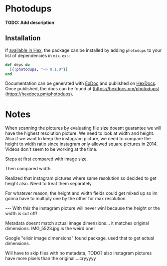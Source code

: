 # Photodups

**TODO: Add description**

## Installation

If [available in Hex](https://hex.pm/docs/publish), the package can be installed
by adding `photodups` to your list of dependencies in `mix.exs`:

```elixir
def deps do
  [{:photodups, "~> 0.1.0"}]
end
```

Documentation can be generated with [ExDoc](https://github.com/elixir-lang/ex_doc)
and published on [HexDocs](https://hexdocs.pm). Once published, the docs can
be found at [https://hexdocs.pm/photodups](https://hexdocs.pm/photodups).

# Notes

When scanning the pictures by evaluating file size doesnt guarantee we will
have the highest resolution picture. We need to look at width and height.
Also if we want to keep the instagram picture, we need to compare the height to
width ratio since instagram only allowed square pictures in 2014. Videos don't
seem to be working at the time.


Steps at first compared with image size.

Then compared width.

Realized that instagram pictures where same resolution so decided to get height also.
Need to treat them separately.

For whatever reason, the height and width fields could get mixed up so im gonna
have to multiply one by the other for max resolution.

 --- With this the instagram picture will never win! because the height or the width
 is cut off!

 Metadata doesnt match actual image dimensions... it matches original dimensions.
 IMG_5523.jpg is the weird one!

 Google "elixir image dimensions" found package, used that to get actual dimensions.

 Will have to skip files with no metadata, TODO? also instagram pictures have more
 pixels than the original....cryyyyy
